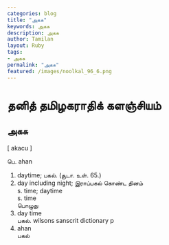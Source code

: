 ```yaml
---  
categories: blog  
title: "அகசு"
keywords: அகசு  
description: அகசு
author: Tamilan  
layout: Ruby  
tags:     
- அகசு
permalink: "அகசு"  
featured: /images/noolkal_96_6.png  
--- 
```

# தனித் தமிழகராதிக் களஞ்சியம்
## அகசு

[ akacu ]  
  
பெ. ahan  
1. daytime; பகல். (சூடா. உள். 65.)  
2. day including night; இராப்பகல் கொண்ட தினம்  
s. time; daytime  
s. time  
பொழுது  
2. day time  
பகல். wilsons sanscrit dictionary p  
1. ahan  
பகல்
